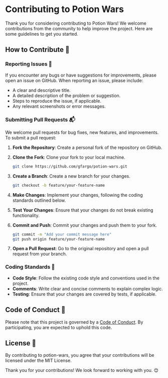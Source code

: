 # Contributing to Potion Wars

Thank you for considering contributing to Potion Wars! We welcome contributions from the community to help improve the project. Here are some guidelines to get you started.

## How to Contribute 🤝

### Reporting Issues 🐛

If you encounter any bugs or have suggestions for improvements, please open an issue on GitHub. When reporting an issue, please include:

- A clear and descriptive title.
- A detailed description of the problem or suggestion.
- Steps to reproduce the issue, if applicable.
- Any relevant screenshots or error messages.

### Submitting Pull Requests 📬

We welcome pull requests for bug fixes, new features, and improvements. To submit a pull request:

1. **Fork the Repository**: Create a personal fork of the repository on GitHub.
2. **Clone the Fork**: Clone your fork to your local machine.

   ```bash
   git clone https://github.com/gfargo/potion-wars.git
   ```

3. **Create a Branch**: Create a new branch for your changes.

   ```bash
   git checkout -b feature/your-feature-name
   ```

4. **Make Changes**: Implement your changes, following the coding standards outlined below.
5. **Test Your Changes**: Ensure that your changes do not break existing functionality.
6. **Commit and Push**: Commit your changes and push them to your fork.

   ```bash
   git commit -m "Add your commit message here"
   git push origin feature/your-feature-name
   ```

7. **Open a Pull Request**: Go to the original repository and open a pull request from your branch.

### Coding Standards 📝

- **Code Style**: Follow the existing code style and conventions used in the project.
- **Comments**: Write clear and concise comments to explain complex logic.
- **Testing**: Ensure that your changes are covered by tests, if applicable.

## Code of Conduct 📜

Please note that this project is governed by a [Code of Conduct](CODE_OF_CONDUCT.md). By participating, you are expected to uphold this code.

## License 📄

By contributing to potion-wars, you agree that your contributions will be licensed under the MIT License.

Thank you for your contributions! We look forward to working with you. 😊
